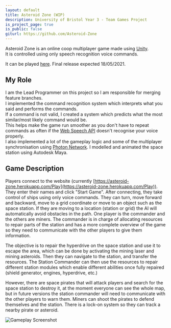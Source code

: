 ```yaml
---
layout: default
title: Asteroid Zone (WIP)
description: University of Bristol Year 3 - Team Games Project
is_project_page: true
is_public: false
giturl: https://github.com/Asteroid-Zone
---
```


Asteroid Zone is an online coop multiplayer game made using [Unity](https://unity.com/).  
It is controlled using only speech recognition voice commands.  

It can be played [here](https://asteroid-zone.herokuapp.com/).
Final release expected 18/05/2021.

## My Role
I am the Lead Programmer on this project so I am responsible for merging feature branches.  
I implemented the command recognition system which interprets what you said and performs the commands.  
If a command is not valid, I created a system which predicts what the most similar/most likely command would be.  
This helps make the game run smoother as you don't have to repeat commands as often if the [Web Speech API](https://developer.mozilla.org/en-US/docs/Web/API/Web_Speech_API) doesn't recognise your voice properly.  
I also implemented a lot of the gameplay logic and some of the multiplayer synchronisation using [Photon Network](https://www.photonengine.com/pun).
I modelled and animated the space station using Autodesk Maya.

## Game Description
Players connect to the website (currently [https://asteroid-zone.herokuapp.com/Play](https://asteroid-zone.herokuapp.com/Play)). They enter their names and click "Start Game". After connecting, they take control of ships using only voice commands. They can turn, move forward and backward, move to a grid coordinate or move to an object such as the space station. If they are moving to a location (station or grid) the AI will automatically avoid obstacles in the path. One player is the commander and the others are miners. The commander is in charge of allocating resources to repair parts of the station and has a more complete overview of the game so they need to communicate with the other players to give them information.

The objective is to repair the hyperdrive on the space station and use it to escape the area, which can be done by activating the mining laser and mining asteroids. Then they can navigate to the station, and transfer the resources. The Station Commander can then use the resources to repair different station modules which enable different abilities once fully repaired (shield generator, engines, hyperdrive, etc.)

However, there are space pirates that will attack players and search for the space station to destroy it, at the moment everyone can see the whole map, but in future versions the station commander will need to communicate with the other players to warn them. Miners can shoot the pirates to defend themselves and the station. There is a lock-on system so they can track a nearby pirate or asteroid.

![Gameplay Screenshot](https://i.imgur.com/fesfAvB.png)
